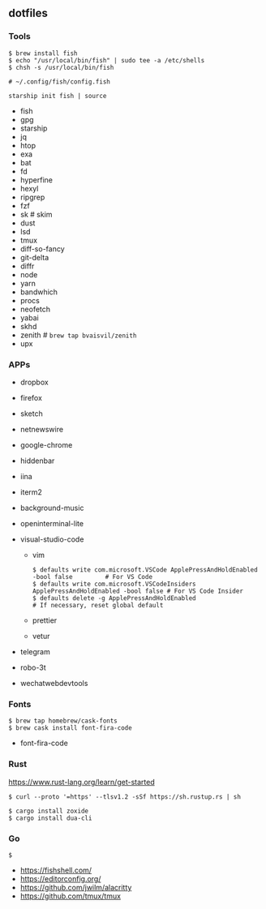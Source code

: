 ## dotfiles

### Tools

```shell
$ brew install fish
$ echo "/usr/local/bin/fish" | sudo tee -a /etc/shells
$ chsh -s /usr/local/bin/fish
```

```
# ~/.config/fish/config.fish

starship init fish | source
```

* fish
* gpg
* starship
* jq
* htop
* exa
* bat
* fd
* hyperfine
* hexyl
* ripgrep
* fzf
* sk # skim
* dust
* lsd
* tmux
* diff-so-fancy
* git-delta
* diffr
* node
* yarn
* bandwhich
* procs
* neofetch
* yabai
* skhd
* zenith # `brew tap bvaisvil/zenith`
* upx

### APPs

* dropbox
* firefox
* sketch
* netnewswire
* google-chrome
* hiddenbar
* iina
* iterm2
* background-music
* openinterminal-lite
* visual-studio-code

	* vim

		```
		$ defaults write com.microsoft.VSCode ApplePressAndHoldEnabled -bool false         # For VS Code
		$ defaults write com.microsoft.VSCodeInsiders ApplePressAndHoldEnabled -bool false # For VS Code Insider
		$ defaults delete -g ApplePressAndHoldEnabled                                      # If necessary, reset global default
		```

	* prettier

	* vetur

* telegram
* robo-3t
* wechatwebdevtools

### Fonts

```shell
$ brew tap homebrew/cask-fonts
$ brew cask install font-fira-code
```

* font-fira-code


### Rust

https://www.rust-lang.org/learn/get-started

```shell
$ curl --proto '=https' --tlsv1.2 -sSf https://sh.rustup.rs | sh
```

```shell
$ cargo install zoxide
$ cargo install dua-cli
```

### Go

```shell
$ 
```

* https://fishshell.com/
* https://editorconfig.org/
* https://github.com/jwilm/alacritty
* https://github.com/tmux/tmux
